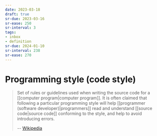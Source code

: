 ```yaml
---
date: 2023-03-18
draft: true
sr-due: 2023-03-16
sr-ease: 250
sr-interval: 3
tags:
- inbox
- definition
sr-due: 2024-01-10
sr-interval: 238
sr-ease: 270
---
```


# Programming style (code style)

> Set of rules or guidelines used when writing the source code for a
> [[computer program|computer program]]. It is often claimed that following a
> particular programming style will help
> [[programmer (software developer)|programmers]] read and understand
> [[source code|source code]] conforming to the style, and help to avoid
> introducing errors.
>
> -- [Wikipedia](https://en.wikipedia.org/wiki/Programming_style)
